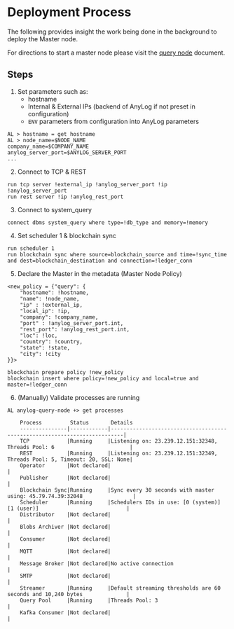 # Deployment Process
The following provides insight the work being done in the background to deploy the Master node. 

For directions to start a master node please visit the [query node](deploying_node.md) document.

## Steps
1. Set parameters such as:
   * hostname
   * Internal & External IPs (backend of AnyLog if not preset in configuration)
   * `ENV` parameters from configuration into AnyLog parameters  
```anylog
AL > hostname = get hostname
AL > node_name=$NODE_NAME
company_name=$COMPANY_NAME
anylog_server_port=$ANYLOG_SERVER_PORT
...
```

2. Connect to TCP & REST 
```anylog
run tcp server !external_ip !anylog_server_port !ip !anylog_server_port
run rest server !ip !anylog_rest_port
```

3. Connect to system_query 
```anylog
connect dbms system_query where type=!db_type and memory=!memory
```

4. Set scheduler 1 & blockchain sync 
```anylog
run scheduler 1
run blockchain sync where source=blockchain_source and time=!sync_time and dest=blockchain_destination and connection=!ledger_conn
```

5. Declare the Master in the metadata (Master Node Policy)
```anylog
<new_policy = {"query": {
    "hostname": !hostname,
    "name": !node_name,
    "ip" : !external_ip,
    "local_ip": !ip,
    "company": !company_name,
    "port" : !anylog_server_port.int,
    "rest_port": !anylog_rest_port.int,
    "loc": !loc,
    "country": !country,
    "state": !state, 
    "city": !city
}}>

blockchain prepare policy !new_policy
blockchain insert where policy=!new_policy and local=true and master=!ledger_conn
```

6. (Manually) Validate processes are running
```anylog
AL anylog-query-node +> get processes 

    Process         Status       Details                                                                    
    ---------------|------------|--------------------------------------------------------------------------|
    TCP            |Running     |Listening on: 23.239.12.151:32348, Threads Pool: 6                        |
    REST           |Running     |Listening on: 23.239.12.151:32349, Threads Pool: 5, Timeout: 20, SSL: None|
    Operator       |Not declared|                                                                          |
    Publisher      |Not declared|                                                                          |
    Blockchain Sync|Running     |Sync every 30 seconds with master using: 45.79.74.39:32048                |
    Scheduler      |Running     |Schedulers IDs in use: [0 (system)] [1 (user)]                            |
    Distributor    |Not declared|                                                                          |
    Blobs Archiver |Not declared|                                                                          |
    Consumer       |Not declared|                                                                          |
    MQTT           |Not declared|                                                                          |
    Message Broker |Not declared|No active connection                                                      |
    SMTP           |Not declared|                                                                          |
    Streamer       |Running     |Default streaming thresholds are 60 seconds and 10,240 bytes              |
    Query Pool     |Running     |Threads Pool: 3                                                           |
    Kafka Consumer |Not declared|                                                                          |
```
